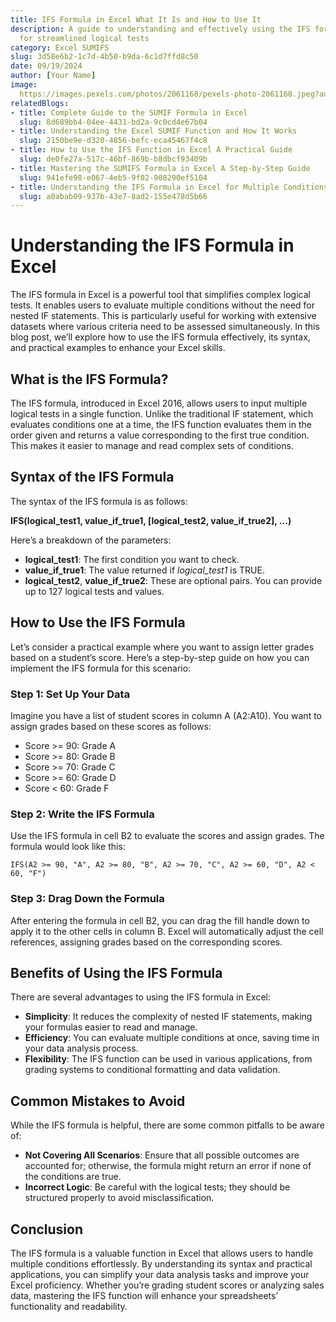 ```yaml
---
title: IFS Formula in Excel What It Is and How to Use It
description: A guide to understanding and effectively using the IFS formula in Excel
  for streamlined logical tests
category: Excel SUMIFS
slug: 3d58e6b2-1c7d-4b50-b9da-6c1d7ffd8c50
date: 09/19/2024
author: [Your Name]
image: 
  https://images.pexels.com/photos/2061168/pexels-photo-2061168.jpeg?auto=compress&cs=tinysrgb&w=600
relatedBlogs:
- title: Complete Guide to the SUMIF Formula in Excel
  slug: 8d689bb4-04ee-4431-bd2a-9c0cd4e67b04
- title: Understanding the Excel SUMIF Function and How It Works
  slug: 2150be9e-d320-4856-befc-eca45467f4c8
- title: How to Use the IFS Function in Excel A Practical Guide
  slug: de0fe27a-517c-46bf-869b-b8dbcf93409b
- title: Mastering the SUMIFS Formula in Excel A Step-by-Step Guide
  slug: 941efe98-e067-4eb5-9f02-908290ef5104
- title: Understanding the IFS Formula in Excel for Multiple Conditions
  slug: a0abab09-937b-43e7-8ad2-155e478d5b66
---
```


# Understanding the IFS Formula in Excel

The IFS formula in Excel is a powerful tool that simplifies complex logical tests. It enables users to evaluate multiple conditions without the need for nested IF statements. This is particularly useful for working with extensive datasets where various criteria need to be assessed simultaneously. In this blog post, we’ll explore how to use the IFS formula effectively, its syntax, and practical examples to enhance your Excel skills.

## What is the IFS Formula?

The IFS formula, introduced in Excel 2016, allows users to input multiple logical tests in a single function. Unlike the traditional IF statement, which evaluates conditions one at a time, the IFS function evaluates them in the order given and returns a value corresponding to the first true condition. This makes it easier to manage and read complex sets of conditions.

## Syntax of the IFS Formula

The syntax of the IFS formula is as follows:

<strong>IFS(logical_test1, value_if_true1, [logical_test2, value_if_true2], ...)</strong>

Here’s a breakdown of the parameters:

- **logical_test1**: The first condition you want to check.
- **value_if_true1**: The value returned if *logical_test1* is TRUE.
- **logical_test2**, **value_if_true2**: These are optional pairs. You can provide up to 127 logical tests and values.

## How to Use the IFS Formula

Let’s consider a practical example where you want to assign letter grades based on a student’s score. Here’s a step-by-step guide on how you can implement the IFS formula for this scenario:

### Step 1: Set Up Your Data

Imagine you have a list of student scores in column A (A2:A10). You want to assign grades based on these scores as follows:

- Score >= 90: Grade A
- Score >= 80: Grade B
- Score >= 70: Grade C
- Score >= 60: Grade D
- Score < 60: Grade F

### Step 2: Write the IFS Formula

Use the IFS formula in cell B2 to evaluate the scores and assign grades. The formula would look like this:

```excel
IFS(A2 >= 90, "A", A2 >= 80, "B", A2 >= 70, "C", A2 >= 60, "D", A2 < 60, "F")
```

### Step 3: Drag Down the Formula

After entering the formula in cell B2, you can drag the fill handle down to apply it to the other cells in column B. Excel will automatically adjust the cell references, assigning grades based on the corresponding scores.

## Benefits of Using the IFS Formula

There are several advantages to using the IFS formula in Excel:

- **Simplicity**: It reduces the complexity of nested IF statements, making your formulas easier to read and manage.
- **Efficiency**: You can evaluate multiple conditions at once, saving time in your data analysis process.
- **Flexibility**: The IFS function can be used in various applications, from grading systems to conditional formatting and data validation.

## Common Mistakes to Avoid

While the IFS formula is helpful, there are some common pitfalls to be aware of:

- **Not Covering All Scenarios**: Ensure that all possible outcomes are accounted for; otherwise, the formula might return an error if none of the conditions are true.
- **Incorrect Logic**: Be careful with the logical tests; they should be structured properly to avoid misclassification.

## Conclusion

The IFS formula is a valuable function in Excel that allows users to handle multiple conditions effortlessly. By understanding its syntax and practical applications, you can simplify your data analysis tasks and improve your Excel proficiency. Whether you’re grading student scores or analyzing sales data, mastering the IFS function will enhance your spreadsheets’ functionality and readability.
